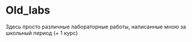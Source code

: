 # Old_labs

Здесь просто различные лабораторные работы, написанные мною за школьный период (+ 1 курс)
